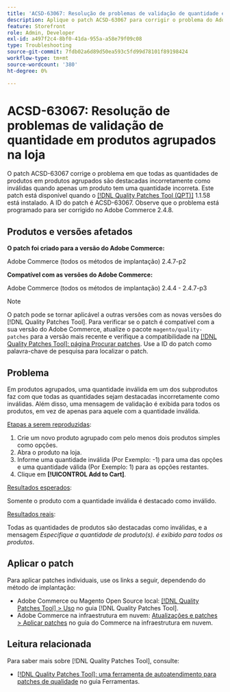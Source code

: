 ```yaml
---
title: 'ACSD-63067: Resolução de problemas de validação de quantidade em produtos agrupados na loja'
description: Aplique o patch ACSD-63067 para corrigir o problema do Adobe Commerce em que todas as quantidades de produtos em produtos agrupados são incorretamente destacadas como inválidas quando apenas um produto tem uma quantidade incorreta.
feature: Storefront
role: Admin, Developer
exl-id: a497f2c4-8bf0-41da-955a-a58e79f09c08
type: Troubleshooting
source-git-commit: 7fdb02a6d89d50ea593c5fd99d78101f89198424
workflow-type: tm+mt
source-wordcount: '380'
ht-degree: 0%

---
```


# ACSD-63067: Resolução de problemas de validação de quantidade em produtos agrupados na loja

O patch ACSD-63067 corrige o problema em que todas as quantidades de produtos em produtos agrupados são destacadas incorretamente como inválidas quando apenas um produto tem uma quantidade incorreta. Este patch está disponível quando o [[!DNL Quality Patches Tool (QPT)]](/help/tools/quality-patches-tool/quality-patches-tool-to-self-serve-quality-patches.md) 1.1.58 está instalado. A ID do patch é ACSD-63067. Observe que o problema está programado para ser corrigido no Adobe Commerce 2.4.8.

## Produtos e versões afetados

**O patch foi criado para a versão do Adobe Commerce:**

Adobe Commerce (todos os métodos de implantação) 2.4.7-p2

**Compatível com as versões do Adobe Commerce:**

Adobe Commerce (todos os métodos de implantação) 2.4.4 - 2.4.7-p3

>[!NOTE]
>
>O patch pode se tornar aplicável a outras versões com as novas versões do [!DNL Quality Patches Tool]. Para verificar se o patch é compatível com a sua versão do Adobe Commerce, atualize o pacote `magento/quality-patches` para a versão mais recente e verifique a compatibilidade na [[!DNL Quality Patches Tool]: página Procurar patches](https://experienceleague.adobe.com/tools/commerce-quality-patches/index.html?lang=pt-BR). Use a ID do patch como palavra-chave de pesquisa para localizar o patch.

## Problema

Em produtos agrupados, uma quantidade inválida em um dos subprodutos faz com que todas as quantidades sejam destacadas incorretamente como inválidas. Além disso, uma mensagem de validação é exibida para todos os produtos, em vez de apenas para aquele com a quantidade inválida.

<u>Etapas a serem reproduzidas</u>:

1. Crie um novo produto agrupado com pelo menos dois produtos simples como opções.
1. Abra o produto na loja.
1. Informe uma quantidade inválida (Por Exemplo: -1) para uma das opções e uma quantidade válida (Por Exemplo: 1) para as opções restantes.
1. Clique em **[!UICONTROL Add to Cart]**.

<u>Resultados esperados</u>:

Somente o produto com a quantidade inválida é destacado como inválido.

<u>Resultados reais</u>:

Todas as quantidades de produtos são destacadas como inválidas, e a mensagem *Especifique a quantidade de produto(s). é exibido para todos os produtos*.


## Aplicar o patch

Para aplicar patches individuais, use os links a seguir, dependendo do método de implantação:

* Adobe Commerce ou Magento Open Source local: [[!DNL Quality Patches Tool] > Uso](/help/tools/quality-patches-tool/usage.md) no guia [!DNL Quality Patches Tool].
* Adobe Commerce na infraestrutura em nuvem: [Atualizações e patches > Aplicar patches](https://experienceleague.adobe.com/docs/commerce-cloud-service/user-guide/develop/upgrade/apply-patches.html?lang=pt-BR) no guia do Commerce na infraestrutura em nuvem.


## Leitura relacionada

Para saber mais sobre [!DNL Quality Patches Tool], consulte:

* [[!DNL Quality Patches Tool]: uma ferramenta de autoatendimento para patches de qualidade](/help/tools/quality-patches-tool/quality-patches-tool-to-self-serve-quality-patches.md) no guia Ferramentas.
